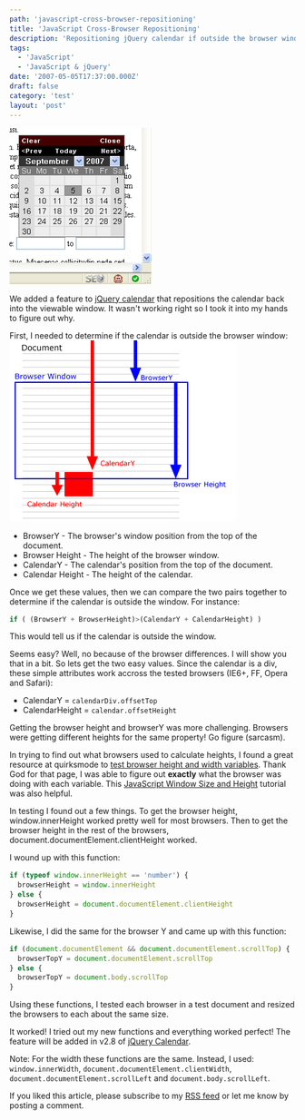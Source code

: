 ```yaml
---
path: 'javascript-cross-browser-repositioning'
title: 'JavaScript Cross-Browser Repositioning'
description: 'Repositioning jQuery calendar if outside the browser window in IE6, IE7, FireFox, Safari and Opera web browsers.'
tags:
  - 'JavaScript'
  - 'JavaScript & jQuery'
date: '2007-05-05T17:37:00.000Z'
draft: false
category: 'test'
layout: 'post'
---
```


![](./calendar-reposition.gif)

We added a feature to [jQuery calendar](jquery-ui-datepicker) that repositions the calendar back into the viewable window. It wasn't working right so I took it into my hands to figure out why.

First, I needed to determine if the calendar is outside the browser window:
![](./calendar-heights.gif)

- BrowserY - The browser's window position from the top of the document.
- Browser Height - The height of the browser window.
- CalendarY - The calendar's position from the top of the document.
- Calendar Height - The height of the calendar.

Once we get these values, then we can compare the two pairs together to determine if the calendar is outside the window. For instance:

```js
if ( (BrowserY + BrowserHeight)>(CalendarY + CalendarHeight) )
```

This would tell us if the calendar is outside the window.

Seems easy? Well, no because of the browser differences. I will show you that in a bit. So lets get the two easy values. Since the calendar is a div, these simple attributes work accross the tested browsers (IE6+, FF, Opera and Safari):

- CalendarY = `calendarDiv.offsetTop`
- CalendarHeight = `calendar.offsetHeight`

Getting the browser height and browserY was more challenging. Browsers were getting different heights for the same property! Go figure (sarcasm).

In trying to find out what browsers used to calculate heights, I found a great resource at quirksmode to [test browser height and width variables](http://www.quirksmode.org/js/doctype_on.html). Thank God for that page, I was able to figure out **exactly** what the browser was doing with each variable. This [JavaScript Window Size and Height](http://www.howtocreate.co.uk/tutorials/javascript/browserwindow) tutorial was also helpful.

In testing I found out a few things. To get the browser height, window.innerHeight worked pretty well for most browsers. Then to get the browser height in the rest of the browsers, document.documentElement.clientHeight worked.

I wound up with this function:

```js
if (typeof window.innerHeight == 'number') {
  browserHeight = window.innerHeight
} else {
  browserHeight = document.documentElement.clientHeight
}
```

Likewise, I did the same for the browser Y and came up with this function:

```js
if (document.documentElement && document.documentElement.scrollTop) {
  browserTopY = document.documentElement.scrollTop
} else {
  browserTopY = document.body.scrollTop
}
```

Using these functions, I tested each browser in a test document and resized the browsers to each about the same size.

It worked! I tried out my new functions and everything worked perfect! The feature will be added in v2.8 of [jQuery Calendar](jquery-ui-datepicker).

Note: For the width these functions are the same. Instead, I used: `window.innerWidth`, `document.documentElement.clientWidth`, `document.documentElement.scrollLeft` and `document.body.scrollLeft`.

If you liked this article, please subscribe to my [RSS feed](http://feeds.feedburner.com/allTrades) or let me know by posting a comment.
